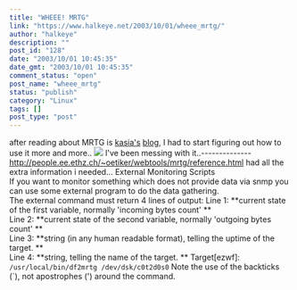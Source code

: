 ```yaml
---
title: "WHEEE! MRTG"
link: "https://www.halkeye.net/2003/10/01/wheee_mrtg/"
author: "halkeye"
description: ""
post_id: "128"
date: "2003/10/01 10:45:35"
date_gmt: "2003/10/01 10:45:35"
comment_status: "open"
post_name: "wheee_mrtg"
status: "publish"
category: "Linux"
tags: []
post_type: "post"
---
```


after reading about MRTG is [kasia's](http://www.unix-girl.com) [blog](http://www.unix-girl.com/blog/archives/001134.html), I had to start figuring out how to use it more and more.. ![](http://www.halkeye.net/mrtg/memory-day.png) I've been messing with it..--------------  
http://people.ee.ethz.ch/~oetiker/webtools/mrtg/reference.html had all the extra information i needed... External Monitoring Scripts  
If you want to monitor something which does not provide data via snmp you can use some external program to do the data gathering.   
The external command must return 4 lines of output: Line 1: **current state of the first variable, normally 'incoming bytes count' **  
Line 2: **current state of the second variable, normally 'outgoing bytes count' **  
Line 3: **string (in any human readable format), telling the uptime of the target. **  
Line 4: **string, telling the name of the target. ** Target[ezwf]: `/usr/local/bin/df2mrtg /dev/dsk/c0t2d0s0` Note the use of the backticks (`), not apostrophes (') around the command.